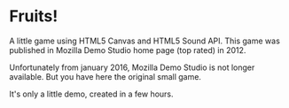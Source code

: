 # Fruits!

A little game using HTML5 Canvas and HTML5 Sound API. This game was published in Mozilla Demo Studio home page (top rated) in 2012.

Unfortunately from january 2016, Mozilla Demo Studio is not longer available. But you have here the original small game.

It's only a little demo, created in a few hours.